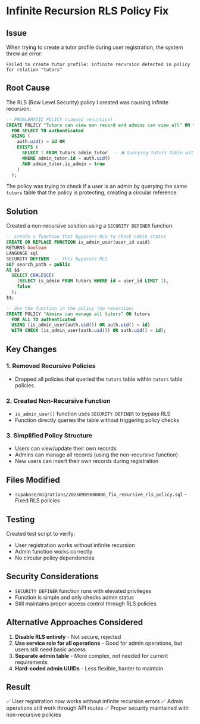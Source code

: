 # Infinite Recursion RLS Policy Fix

## Issue
When trying to create a tutor profile during user registration, the system threw an error:
```
Failed to create tutor profile: infinite recursion detected in policy for relation "tutors"
```

## Root Cause
The RLS (Row Level Security) policy I created was causing infinite recursion:

```sql
-- PROBLEMATIC POLICY (caused recursion)
CREATE POLICY "Tutors can view own record and admins can view all" ON tutors
  FOR SELECT TO authenticated
  USING (
    auth.uid() = id OR 
    EXISTS (
      SELECT 1 FROM tutors admin_tutor  -- ❌ Querying tutors table within tutors policy!
      WHERE admin_tutor.id = auth.uid() 
      AND admin_tutor.is_admin = true
    )
  );
```

The policy was trying to check if a user is an admin by querying the same `tutors` table that the policy is protecting, creating a circular reference.

## Solution
Created a non-recursive solution using a `SECURITY DEFINER` function:

```sql
-- Create a function that bypasses RLS to check admin status
CREATE OR REPLACE FUNCTION is_admin_user(user_id uuid)
RETURNS boolean
LANGUAGE sql
SECURITY DEFINER  -- This bypasses RLS
SET search_path = public
AS $$
  SELECT COALESCE(
    (SELECT is_admin FROM tutors WHERE id = user_id LIMIT 1),
    false
  );
$$;

-- Use the function in the policy (no recursion)
CREATE POLICY "Admins can manage all tutors" ON tutors
  FOR ALL TO authenticated
  USING (is_admin_user(auth.uid()) OR auth.uid() = id)
  WITH CHECK (is_admin_user(auth.uid()) OR auth.uid() = id);
```

## Key Changes

### 1. Removed Recursive Policies
- Dropped all policies that queried the `tutors` table within `tutors` table policies

### 2. Created Non-Recursive Function
- `is_admin_user()` function uses `SECURITY DEFINER` to bypass RLS
- Function directly queries the table without triggering policy checks

### 3. Simplified Policy Structure
- Users can view/update their own records
- Admins can manage all records (using the non-recursive function)
- New users can insert their own records during registration

## Files Modified
- `supabase/migrations/20250909000006_fix_recursive_rls_policy.sql` - Fixed RLS policies

## Testing
Created test script to verify:
- User registration works without infinite recursion
- Admin function works correctly
- No circular policy dependencies

## Security Considerations
- `SECURITY DEFINER` function runs with elevated privileges
- Function is simple and only checks admin status
- Still maintains proper access control through RLS policies

## Alternative Approaches Considered

1. **Disable RLS entirely** - Not secure, rejected
2. **Use service role for all operations** - Good for admin operations, but users still need basic access
3. **Separate admin table** - More complex, not needed for current requirements
4. **Hard-coded admin UUIDs** - Less flexible, harder to maintain

## Result
✅ User registration now works without infinite recursion errors
✅ Admin operations still work through API routes
✅ Proper security maintained with non-recursive policies